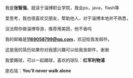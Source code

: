 我是**张智强**，就读于淄博职业学院，我会ps，java，flash等

爱思考，我也很喜欢交朋友，帮助他人，对于淄博本地并不熟悉，

没法帮你做淄博导游，推荐用美团，他不香吗

我的邮箱是**1169058799@qq.com**，欢迎给我发邮件。

这是我的简历如果你对我感兴趣可以给我发邮件，谢谢

我爱踢球，可以一起踢球，喜欢的球队：**红军利物浦**

座右铭：**You'll never walk alone**
